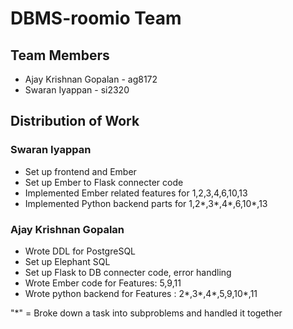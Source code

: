 
# DBMS-roomio Team

## Team Members
- Ajay Krishnan Gopalan - ag8172
- Swaran Iyappan - si2320

## Distribution of Work

### Swaran Iyappan
- Set up frontend and Ember
- Set up Ember to Flask connecter code
- Implemented Ember related features for 1,2,3,4,6,10,13
- Implemented Python backend parts for 1,2*,3*,4*,6,10*,13


### Ajay Krishnan Gopalan
- Wrote DDL for PostgreSQL
- Set up Elephant SQL
- Set up Flask to DB connecter code, error handling
- Wrote Ember code for Features: 5,9,11
- Wrote python backend for Features : 2*,3*,4*,5,9,10*,11

"*" = Broke down a task into subproblems and handled it together
